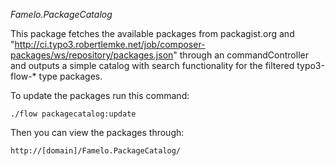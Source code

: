 *Famelo.PackageCatalog*

This package fetches the available packages from packagist.org and "http://ci.typo3.robertlemke.net/job/composer-packages/ws/repository/packages.json" through an commandController and outputs a simple catalog with search functionality for the filtered typo3-flow-* type packages.

To update the packages run this command:

```
./flow packagecatalog:update
```

Then you can view the packages through:

```
http://[domain]/Famelo.PackageCatalog/
```

